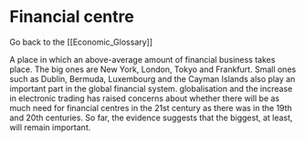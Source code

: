 # Financial centre

Go back to the [[Economic_Glossary]]


A place in which an above-average amount of financial business takes place. The big ones are New York, London, Tokyo and Frankfurt. Small ones such as Dublin, Bermuda, Luxembourg and the Cayman Islands also play an important part in the global financial system. globalisation and the increase in electronic trading has raised concerns about whether there will be as much need for financial centres in the 21st century as there was in the 19th and 20th centuries. So far, the evidence suggests that the biggest, at least, will remain important.

